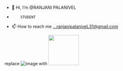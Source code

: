 - 👋 Hi, I’m @RANJANI PALANIVEL
-         STUDENT
  
- 📫 How to reach me ...ranjanipalaniveL31@gmail.com


        
  

<!---
RANJANI31-STAR/RANJANI31-STAR is a ✨ special ✨ repository because its `README.md` (this file) appears on your GitHub profile.
You can click the Preview link to take a look at your changes.
--->
replace ![image](https://your-image-url.type) with <img src="https://your-image-url.type" width="100" height="100">
